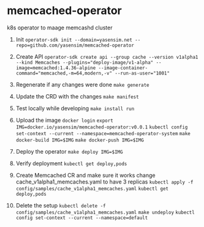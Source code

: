 # memcached-operator
k8s operator to maage memcashd cluster

1. Init
`operator-sdk init --domain=yasensim.net --repo=github.com/yasensim/memcached-operator`
2. Create API
`operator-sdk create api --group cache --version v1alpha1 --kind Memcaches --plugins="deploy-image/v1-alpha" --image=memcached:1.4.36-alpine --image-container-command="memcached,-m=64,modern,-v" --run-as-user="1001"`
3. Regenerate if any changes were done
`make generate`
4. Update the CRD with the changes
`make manifest`
5. Test locally while developing
`make install run`

6. Upload the image
`docker login`
`export IMG=docker.io/yasensim/memcached-operator:v0.0.1`
`kubectl config set-context --current --namespace=memcached-operator-system`
`make docker-build IMG=$IMG`
`make docker-push IMG=$IMG`
7. Deploy the operator
`make deploy IMG=$IMG`
8. Verify deployment
`kubectl get deploy,pods`
9. Create Memcached CR and make sure it works
change cache_v1alpha1_memcaches.yaml to have 3 replicas
`kubectl apply -f config/samples/cache_v1alpha1_memcaches.yaml`
`kubectl get deploy,pods`
10. Delete the setup
`kubectl delete -f config/samples/cache_v1alpha1_memcaches.yaml`
`make undeploy`
`kubectl config set-context --current --namespace=default`


